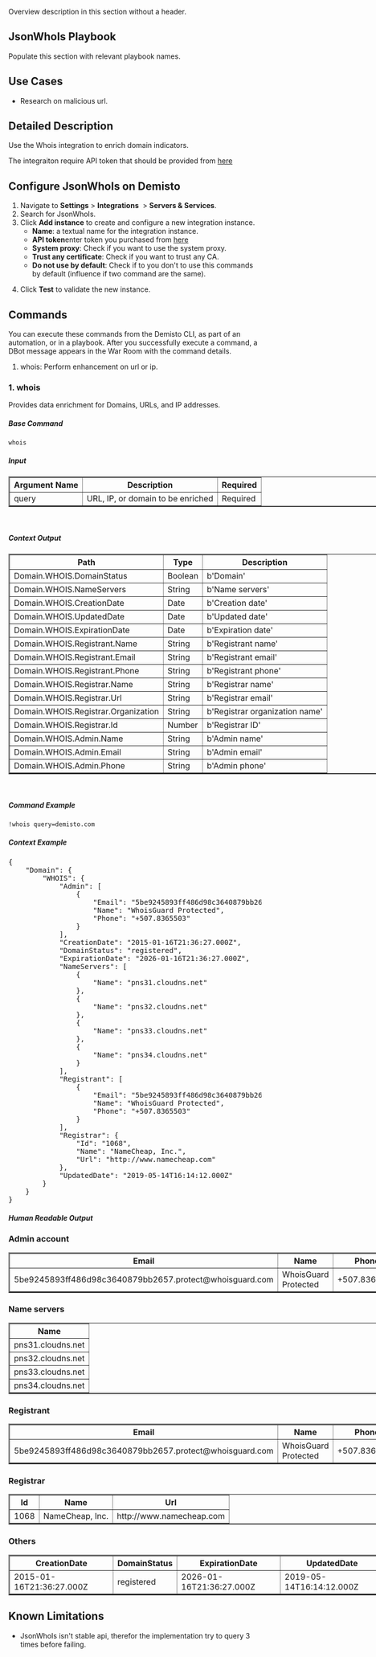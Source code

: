 <p>
  Overview description in this section without a header.
</p>
<h2>JsonWhoIs Playbook</h2>
<p>Populate this section with relevant playbook names.</p>
<h2>Use Cases</h2>
<ul>
<li>Research on malicious url.</li>
</ul><h2>Detailed Description</h2>
<p>Use the Whois integration to enrich domain indicators.</p>
<p>The integraiton require API token that should be provided from <a href="https://jsonwhois.com/">here</a> </p>

<h2>Configure JsonWhoIs on Demisto</h2>
<ol>
  <li>Navigate to&nbsp;<strong>Settings</strong>&nbsp;&gt;&nbsp;<strong>Integrations</strong>
  &nbsp;&gt;&nbsp;<strong>Servers &amp; Services</strong>.</li>
  <li>Search for JsonWhoIs.</li>
  <li>
    Click&nbsp;<strong>Add instance</strong>&nbsp;to create and configure a new integration instance.
    <ul>
      <li><strong>Name</strong>: a textual name for the integration instance.</li>
      <li><strong>API token</strong>enter token you purchased from <a href="https://jsonwhois.com/">here</a></li>
      <li><strong>System proxy</strong>: Check if you want to use the system proxy.</li>
      <li><strong>Trust any certificate</strong>: Check if you want to trust any CA.</li>
      <li><strong>Do not use by default</strong>: Check if to you don't to use this commands by default
        (influence if two command are the same).</li>
    </ul>
  </li>
</ol>
<ol start="4">
  <li>
    Click&nbsp;<strong>Test</strong>&nbsp;to validate the new instance.
  </li>
</ol>
<h2>Commands</h2>
<p>
  You can execute these commands from the Demisto CLI, as part of an automation, or in a playbook.
  After you successfully execute a command, a DBot message appears in the War Room with the command details.
</p>
<ol>
  <li>whois: Perform enhancement on url or ip.</li>
</ol>
<h3>1. whois</h3>
<!-- <hr> -->
<p>Provides data enrichment for Domains, URLs, and IP addresses.</p>
<h5>Base Command</h5>
<p>
  <code>whois</code>
</p>
<h5>Input</h5>
<table style="width:750px" border="2" cellpadding="6">
  <thead>
    <tr>
      <th>
        <strong>Argument Name</strong>
      </th>
      <th>
        <strong>Description</strong>
      </th>
      <th>
        <strong>Required</strong>
      </th>
    </tr>
  </thead>
  <tbody>
    <tr>
      <td>query</td>
      <td>URL, IP, or domain to be enriched</td>
      <td>Required</td>
    </tr>
  </tbody>
</table>

<p>&nbsp;</p>
<h5>Context Output</h5>
<table style="width:750px" border="2" cellpadding="6">
  <thead>
    <tr>
      <th>
        <strong>Path</strong>
      </th>
      <th>
        <strong>Type</strong>
      </th>
      <th>
        <strong>Description</strong>
      </th>
    </tr>
  </thead>
  <tbody>
    <tr>
      <td>Domain.WHOIS.DomainStatus</td>
      <td>Boolean</td>
      <td>b'Domain'</td>
    </tr>
    <tr>
      <td>Domain.WHOIS.NameServers</td>
      <td>String</td>
      <td>b'Name servers'</td>
    </tr>
    <tr>
      <td>Domain.WHOIS.CreationDate</td>
      <td>Date</td>
      <td>b'Creation date'</td>
    </tr>
    <tr>
      <td>Domain.WHOIS.UpdatedDate</td>
      <td>Date</td>
      <td>b'Updated date'</td>
    </tr>
    <tr>
      <td>Domain.WHOIS.ExpirationDate</td>
      <td>Date</td>
      <td>b'Expiration date'</td>
    </tr>
    <tr>
      <td>Domain.WHOIS.Registrant.Name</td>
      <td>String</td>
      <td>b'Registrant name'</td>
    </tr>
    <tr>
      <td>Domain.WHOIS.Registrant.Email</td>
      <td>String</td>
      <td>b'Registrant email'</td>
    </tr>
    <tr>
      <td>Domain.WHOIS.Registrant.Phone</td>
      <td>String</td>
      <td>b'Registrant phone'</td>
    </tr>
    <tr>
      <td>Domain.WHOIS.Registrar.Name</td>
      <td>String</td>
      <td>b'Registrar name'</td>
    </tr>
    <tr>
      <td>Domain.WHOIS.Registrar.Url</td>
      <td>String</td>
      <td>b'Registrar email'</td>
    </tr>
    <tr>
      <td>Domain.WHOIS.Registrar.Organization</td>
      <td>String</td>
      <td>b'Registrar organization name'</td>
    </tr>
    <tr>
      <td>Domain.WHOIS.Registrar.Id</td>
      <td>Number</td>
      <td>b'Registrar ID'</td>
    </tr>
    <tr>
      <td>Domain.WHOIS.Admin.Name</td>
      <td>String</td>
      <td>b'Admin name'</td>
    </tr>
    <tr>
      <td>Domain.WHOIS.Admin.Email</td>
      <td>String</td>
      <td>b'Admin email'</td>
    </tr>
    <tr>
      <td>Domain.WHOIS.Admin.Phone</td>
      <td>String</td>
      <td>b'Admin phone'</td>
    </tr>
  </tbody>
</table>

<p>&nbsp;</p>
<h5>Command Example</h5>
<p>
  <code>!whois query=demisto.com</code>
</p>
<h5>Context Example</h5>
<pre>
{
    "Domain": {
        "WHOIS": {
            "Admin": [
                {
                    "Email": "5be9245893ff486d98c3640879bb2657.protect@whoisguard.com",
                    "Name": "WhoisGuard Protected",
                    "Phone": "+507.8365503"
                }
            ],
            "CreationDate": "2015-01-16T21:36:27.000Z",
            "DomainStatus": "registered",
            "ExpirationDate": "2026-01-16T21:36:27.000Z",
            "NameServers": [
                {
                    "Name": "pns31.cloudns.net"
                },
                {
                    "Name": "pns32.cloudns.net"
                },
                {
                    "Name": "pns33.cloudns.net"
                },
                {
                    "Name": "pns34.cloudns.net"
                }
            ],
            "Registrant": [
                {
                    "Email": "5be9245893ff486d98c3640879bb2657.protect@whoisguard.com",
                    "Name": "WhoisGuard Protected",
                    "Phone": "+507.8365503"
                }
            ],
            "Registrar": {
                "Id": "1068",
                "Name": "NameCheap, Inc.",
                "Url": "http://www.namecheap.com"
            },
            "UpdatedDate": "2019-05-14T16:14:12.000Z"
        }
    }
}
</pre>
<h5>Human Readable Output</h5>
<p>
<h3>Admin account</h3>
<table style="width:750px" border="2" cellpadding="6">
  <thead>
    <tr>
      <th><strong>Email</strong></th>
      <th><strong>Name</strong></th>
      <th><strong>Phone</strong></th>
    </tr>
  </thead>
  <tbody>
    <tr>
      <td>5be9245893ff486d98c3640879bb2657.protect@whoisguard.com</td>
      <td>WhoisGuard Protected</td>
      <td>+507.8365503</td>
    </tr>
  </tbody>
</table>

<h3>Name servers</h3>
<table style="width:750px" border="2" cellpadding="6">
  <thead>
    <tr>
      <th><strong>Name</strong></th>
    </tr>
  </thead>
  <tbody>
    <tr>
      <td>pns31.cloudns.net</td>
    </tr>
    <tr>
      <td>pns32.cloudns.net</td>
    </tr>
    <tr>
      <td>pns33.cloudns.net</td>
    </tr>
    <tr>
      <td>pns34.cloudns.net</td>
    </tr>
  </tbody>
</table>

<h3>Registrant</h3>
<table style="width:750px" border="2" cellpadding="6">
  <thead>
    <tr>
      <th><strong>Email</strong></th>
      <th><strong>Name</strong></th>
      <th><strong>Phone</strong></th>
    </tr>
  </thead>
  <tbody>
    <tr>
      <td>5be9245893ff486d98c3640879bb2657.protect@whoisguard.com</td>
      <td>WhoisGuard Protected</td>
      <td>+507.8365503</td>
    </tr>
  </tbody>
</table>

<h3>Registrar</h3>
<table style="width:750px" border="2" cellpadding="6">
  <thead>
    <tr>
      <th><strong>Id</strong></th>
      <th><strong>Name</strong></th>
      <th><strong>Url</strong></th>
    </tr>
  </thead>
  <tbody>
    <tr>
      <td>1068</td>
      <td>NameCheap, Inc.</td>
      <td>http://www.namecheap.com</td>
    </tr>
  </tbody>
</table>

<h3>Others</h3>
<table style="width:750px" border="2" cellpadding="6">
  <thead>
    <tr>
      <th><strong>CreationDate</strong></th>
      <th><strong>DomainStatus</strong></th>
      <th><strong>ExpirationDate</strong></th>
      <th><strong>UpdatedDate</strong></th>
    </tr>
  </thead>
  <tbody>
    <tr>
      <td>2015-01-16T21:36:27.000Z</td>
      <td>registered</td>
      <td>2026-01-16T21:36:27.000Z</td>
      <td>2019-05-14T16:14:12.000Z</td>
    </tr>
  </tbody>
</table>
<h2>Known Limitations</h2>
<ul>
  <li>JsonWhoIs isn't stable api, therefor the implementation try to query 3 times before failing.</li>
</ul>